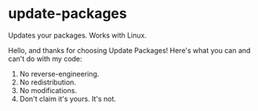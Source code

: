 # update-packages
Updates your packages. Works with Linux.

Hello, and thanks for choosing Update Packages! Here's what you can and can't do with my code:
1. No reverse-engineering.
2. No redistribution.
3. No modifications.
4. Don't claim it's yours. It's not.
